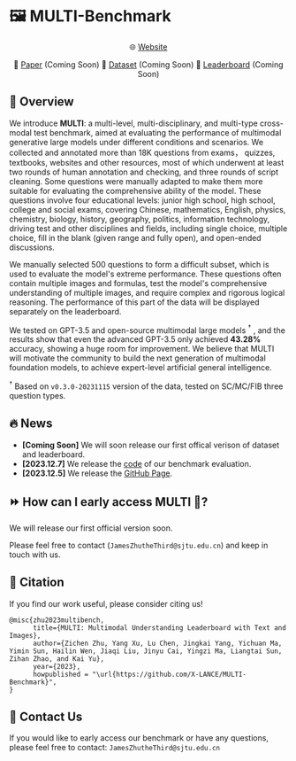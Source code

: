 # 🖼️ MULTI-Benchmark

<div align="center">

🌐 [Website](https://x-lance.github.io/MULTI-Benchmark/) 

📃 [Paper](https://x-lance.github.io/MULTI-Benchmark/) (Coming Soon) 🤗 [Dataset](https://x-lance.github.io/MULTI-Benchmark/) (Coming Soon) 🎯 [Leaderboard](https://x-lance.github.io/MULTI-Benchmark/) (Coming Soon)

</div>

## 📖 Overview

We introduce **MULTI**: a multi-level, multi-disciplinary, and multi-type cross-modal test benchmark, aimed at evaluating the performance of multimodal generative large models under different conditions and scenarios. We collected and annotated more than 18K questions from exams， quizzes, textbooks, websites and other resources, most of which underwent at least two rounds of human annotation and checking, and three rounds of script cleaning. Some questions were manually adapted to make them more suitable for evaluating the comprehensive ability of the model. These questions involve four educational levels: junior high school, high school, college and social exams, covering Chinese, mathematics, English, physics, chemistry, biology, history, geography, politics, information technology, driving test and other disciplines and fields, including single choice, multiple choice, fill in the blank (given range and fully open), and open-ended discussions.

We manually selected 500 questions to form a difficult subset, which is used to evaluate the model's extreme performance. These questions often contain multiple images and formulas, test the model's comprehensive understanding of multiple images, and require complex and rigorous logical reasoning. The performance of this part of the data will be displayed separately on the leaderboard.

We tested on GPT-3.5 and open-source multimodal large models $^\dagger$ , and the results show that even the advanced GPT-3.5 only achieved **43.28%** accuracy, showing a huge room for improvement. We believe that MULTI will motivate the community to build the next generation of multimodal foundation models, to achieve expert-level artificial general intelligence.

$^\dagger$ Based on `v0.3.0-20231115` version of the data, tested on SC/MC/FIB three question types.

## 🔥 News 

- **[Coming Soon]** We will soon release our first offical verison of dataset and leaderboard.
- **[2023.12.7]** We release the [code](./eval) of our benchmark evaluation.
- **[2023.12.5]** We release the [GitHub Page](https://x-lance.github.io/MULTI-Benchmark/).

## ⏩ How can I early access MULTI 🤔?

We will release our first official version soon.

Please feel free to contact (`JamesZhutheThird@sjtu.edu.cn`) and keep in touch with us. 

## 📑 Citation

If you find our work useful, please consider citing us!

```
@misc{zhu2023multibench,
      title={MULTI: Multimodal Understanding Leaderboard with Text and Images},
      author={Zichen Zhu, Yang Xu, Lu Chen, Jingkai Yang, Yichuan Ma, Yimin Sun, Hailin Wen, Jiaqi Liu, Jinyu Cai, Yingzi Ma, Liangtai Sun, Zihan Zhao, and Kai Yu},
      year={2023},
      howpublished = "\url{https://github.com/X-LANCE/MULTI-Benchmark}",
}
```

## 📧 Contact Us

If you would like to early access our benchmark or have any questions, please feel free to contact: `JamesZhutheThird@sjtu.edu.cn`
